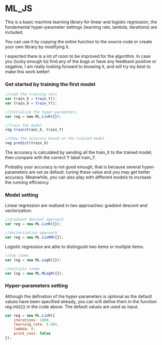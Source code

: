 # ML_JS
This is a basic machine learning library for linear and logistic regression, the fundamental hyper-parameter settings (learning rate, lambda, iterations) are included. 

You can use it by copying the entire function to the source code or create your own library by modifying it.

I expected there is a lot of room to be improved for the algorithm. In case you (lucky enough to) find any of the bugs or have any feedback positive or negative, I am really looking forward to knowing it, and will try my best to make this work better!
### Get started by training the first model
```js
//Load the training sets
var train_X = train_Y();
var train_X = train_Y();

//Initialize the hyper-parameters
var reg = new ML.LinR({});

//Train the model
reg.train(train_X, train_Y)

//Show the accuracy based on the trained model
reg.predict(train_X)
```
The accuracy is calculated by sending all the train_X to the trained model, then compare with the correct Y label train_Y.

Probably your accuracy is not good enough, that is because several hyper-parameters are set as default, tuning these value and you may get better accuracy. Meanwhile, you can also play with different models to increase the running efficiency. 

### Model setting
Linear regression are realized in two approaches: gradient descent and vectorization.
```js
//gradient descent approach
var reg = new ML.LinR({});

//Vectorization approach
var reg = new ML.LinRM({});
```
Logistic regression are able to distinguish two items or multiple items.
```js
//two items
var log = new ML.LogR({});

//multiple items
var log = new ML.MLogR({});
```
### Hyper-parameters setting
Although the defination of the hyper-parameters is optional as the default values have been specified already, you can srill define them in the function reg.init({}) in the code above. The default values are used as input.
```js
var reg = new ML.LinR({
    iterations: 1000,
    learning_rate: 0.001,
    lambda: 0,
    print_cost: false
});
```
